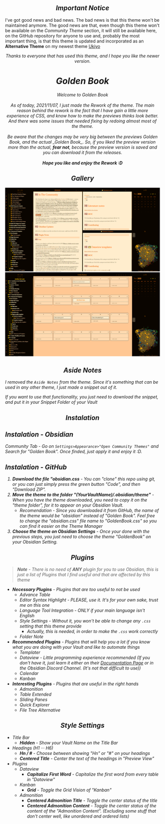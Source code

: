 <h2 align="center"><b><i> Important Notice </i></b></h2>

I've got good news and bad news. The bad news is that this theme won't be maintained anymore. The good news are that, even though this theme won't be available on the *Community Theme* section, it will still be available here, on the GitHub repository for anyone to use and, probably the most important thing, is that this theme is updated and incorporated as an **Alternative Theme** on my newest theme [Ukiyo](https://github.com/kinmury/obsidian-ukiyo)

<p align=center><i>Thanks to everyone that has used this theme, and I hope you like the newer version.<i></p>

<h1 align="center"><b><i> Golden Book </i></b></h1>

<p align="center">Welcome to Golden Book<br><br> As of today, 2021/11/07, I just made the Rework of the theme. The main reason behind the rework is the fact that I have gain a little more experience of CSS, and know how to make the previews thinks look better. And there was some issues that needed fixing by redoing almost most of the theme.<br><br> Be aware that the changes may be very big between the previews Golden Book, and the actual _Golden Book_. So, if you liked the preview version more than the actual, <b>fear not</b>, because the preview version is saved and you can download it from the releases.<br><br><b><i>Hope you like and enjoy the Rework :D</b></i></p>


<h2 align=center> Gallery </h2>

![](https://github.com/kinmury/Golden-Book/blob/main/Gallery/Gallery1.png)
![](https://github.com/kinmury/Golden-Book/blob/main/Gallery/GBSowcase_Kanban.png)

<h2 align=center> Aside Notes </h2>

I removed the `Aside Notes` from the theme. Since it's something that can be used in any other theme, I just made a snippet out of it. 

If you want to use that functionality, you just need to download the snippet, and put it in your Snippet Folder of your Vault

<h2 align=center> Instalation </h2>

## Instalation - Obsidian

*Community Tab* - Go on `Settings>Appearance>"Open Community Themes"` and Search for "Golden Book". Once finded, just apply it and *enjoy it :D*.

## Instalation - GitHub

1. **Download the file "obsidian.css** - You can "clone" this repo using git, or you can just simply press the green button "Code", and then "Download ZIP".
2. **Move the theme to the folder "(YourVaultName)/.obsidian/theme"** - When you have the theme downloaded, you need to copy it on the "theme folder", for it to appear on your Obsidian Vault.
   - _Recomendation_ - Since you downloaded it from GitHub, the name of the theme would be "obsidian" instead of "Golden Book". Feel free to change the "obsidian.css" file name to "GoldenBook.css" so you can find it easier on the Theme Manager
4. **Choose the theme on Obsidian Settings** - Once your done with the previous steps, you just need to choose the theme "GoldenBook" on your Obsidian Setting.

<h2 align=center> Plugins </h2>

> **Note** - There is no need of ***ANY*** plugin for you to use Obsidian, this is just a list of Plugins that I find useful and that are affected by this theme

- **Necessary Plugins** - Plugins that are too useful to not be used
	- *Advance Table*
	- *Editor Syntax Highlight* - PLEASE, use it. It's for your own sake, trust me on this one
	- *Language Tool Integration* - ONLY if your main language isn't English
	- *Style Settings* - Without it, you won't be able to change any `.css` setting that this theme provide
		- Actually, this is needed, in order to make the `.css` work correctly
	- *Folder Note*
- **Recommended Plugins** - Plugins that will help you a lot if you know what you are doing with your Vault and like to automate things
	- *Templater*
	- *Dataview* - Little programming experience recommended (If you don't have it, just learn it either on their [Documentation Page](https://blacksmithgu.github.io/obsidian-dataview/) or in the Obsidian Discord Channel. (It's not *that* difficult to use))
	- *Calendar*
	- *Kanban* 
- **Interesting Plugins** - Plugins that are useful in the right hands
	- *Admonition*
	- *Table Extended*
	- *Sliding Panes*
	- *Quick Explorer*
	- *File Tree Alternative*

<h2 align=center> Style Settings </h2>

- _Title Bar_
    - **Hidden** - Show your Vault Name on the Title Bar
- _Headings (H1 ··· H6)_
    - **Hn / \#** - Choose between showing "Hn" or "#" on your headings
    - **Centered Title** - Center the text of the headings in "Preview View"
- _Plugins_
    - Dataview
        - **Capitalize First Word** - Capitalize the first word from every table in "Dataview"
    - Kanban
        - **Grid** - Toggle the Grid Vision of "Kanban"
    - Admonition
        - **Centered Admonition Title** - Toggle the center status of the title
        - **Centered Admonition Content** - Toggle the center status of the content of the "Admonition Content". (Excluding some stuff that don't center well, like unordered and ordered lists)

